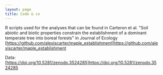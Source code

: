 ```yaml
---
layout: page
title: Code & co
---
```


R scripts used for the analyses that can be found in Carteron et al. "Soil abiotic and biotic properties constrain the establishment of a dominant temperate tree into boreal forests" in Journal of Ecology
[https://github.com/alexiscarter/maple_establishment]https://github.com/alexiscarter/maple_establishment  

Data: [https://doi.org/10.5281/zenodo.3524285]https://doi.org/10.5281/zenodo.3524285
